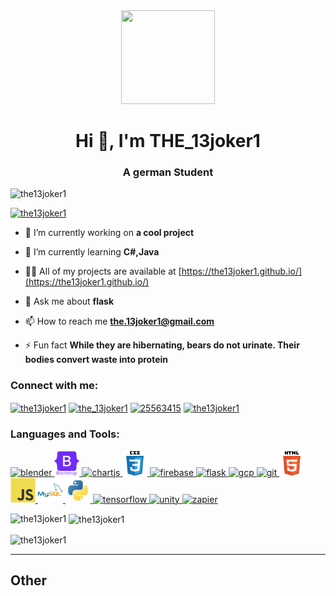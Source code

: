 <div align="center">
<img src="https://i.ibb.co/nkcQkZk/IMG-4830.png" height="150" width="150" />
</div>
<h1 align="center">Hi 👋, I'm THE_13joker1</h1>
<h3 align="center">A german Student</h3>

<p align="left"> <img src="https://komarev.com/ghpvc/?username=the13joker1&label=Profile%20views&color=0e75b6&style=flat" alt="the13joker1" /> </p>

<p align="left"> <a href="https://github.com/ryo-ma/github-profile-trophy"><img src="https://github-profile-trophy.vercel.app/?username=the13joker1" alt="the13joker1" /></a> </p>

- 🔭 I’m currently working on **a cool project**

- 🌱 I’m currently learning **C#,Java**

- 👨‍💻 All of my projects are available at [https://the13joker1.github.io/](https://the13joker1.github.io/)

- 💬 Ask me about **flask**

- 📫 How to reach me **the.13joker1@gmail.com**

- ⚡ Fun fact **While they are hibernating, bears do not urinate. Their bodies convert waste into protein**

<h3 align="left">Connect with me:</h3>
<p align="left">
<a href="https://codepen.io/the13joker1" target="blank"><img align="center" src="https://raw.githubusercontent.com/rahuldkjain/github-profile-readme-generator/master/src/images/icons/Social/codepen.svg" alt="the13joker1" height="30" width="40" /></a>
<a href="https://dev.to/the_13joker1" target="blank"><img align="center" src="https://raw.githubusercontent.com/rahuldkjain/github-profile-readme-generator/master/src/images/icons/Social/devto.svg" alt="the_13joker1" height="30" width="40" /></a>
<a href="https://stackoverflow.com/users/25563415" target="blank"><img align="center" src="https://raw.githubusercontent.com/rahuldkjain/github-profile-readme-generator/master/src/images/icons/Social/stack-overflow.svg" alt="25563415" height="30" width="40" /></a>
<a href="https://codesandbox.com/the13joker1" target="blank"><img align="center" src="https://raw.githubusercontent.com/rahuldkjain/github-profile-readme-generator/master/src/images/icons/Social/codesandbox.svg" alt="the13joker1" height="30" width="40" /></a>
</p>

<h3 align="left">Languages and Tools:</h3>
<p align="left"> <a href="https://www.blender.org/" target="_blank" rel="noreferrer"> <img src="https://download.blender.org/branding/community/blender_community_badge_white.svg" alt="blender" width="40" height="40"/> </a> <a href="https://getbootstrap.com" target="_blank" rel="noreferrer"> <img src="https://raw.githubusercontent.com/devicons/devicon/master/icons/bootstrap/bootstrap-plain-wordmark.svg" alt="bootstrap" width="40" height="40"/> </a> <a href="https://www.chartjs.org" target="_blank" rel="noreferrer"> <img src="https://www.chartjs.org/media/logo-title.svg" alt="chartjs" width="40" height="40"/> </a> <a href="https://www.w3schools.com/css/" target="_blank" rel="noreferrer"> <img src="https://raw.githubusercontent.com/devicons/devicon/master/icons/css3/css3-original-wordmark.svg" alt="css3" width="40" height="40"/> </a> <a href="https://firebase.google.com/" target="_blank" rel="noreferrer"> <img src="https://www.vectorlogo.zone/logos/firebase/firebase-icon.svg" alt="firebase" width="40" height="40"/> </a> <a href="https://flask.palletsprojects.com/" target="_blank" rel="noreferrer"> <img src="https://www.vectorlogo.zone/logos/pocoo_flask/pocoo_flask-icon.svg" alt="flask" width="40" height="40"/> </a> <a href="https://cloud.google.com" target="_blank" rel="noreferrer"> <img src="https://www.vectorlogo.zone/logos/google_cloud/google_cloud-icon.svg" alt="gcp" width="40" height="40"/> </a> <a href="https://git-scm.com/" target="_blank" rel="noreferrer"> <img src="https://www.vectorlogo.zone/logos/git-scm/git-scm-icon.svg" alt="git" width="40" height="40"/> </a> <a href="https://www.w3.org/html/" target="_blank" rel="noreferrer"> <img src="https://raw.githubusercontent.com/devicons/devicon/master/icons/html5/html5-original-wordmark.svg" alt="html5" width="40" height="40"/> </a> <a href="https://developer.mozilla.org/en-US/docs/Web/JavaScript" target="_blank" rel="noreferrer"> <img src="https://raw.githubusercontent.com/devicons/devicon/master/icons/javascript/javascript-original.svg" alt="javascript" width="40" height="40"/> </a> <a href="https://www.mysql.com/" target="_blank" rel="noreferrer"> <img src="https://raw.githubusercontent.com/devicons/devicon/master/icons/mysql/mysql-original-wordmark.svg" alt="mysql" width="40" height="40"/> </a> <a href="https://www.python.org" target="_blank" rel="noreferrer"> <img src="https://raw.githubusercontent.com/devicons/devicon/master/icons/python/python-original.svg" alt="python" width="40" height="40"/> </a> <a href="https://www.tensorflow.org" target="_blank" rel="noreferrer"> <img src="https://www.vectorlogo.zone/logos/tensorflow/tensorflow-icon.svg" alt="tensorflow" width="40" height="40"/> </a> <a href="https://unity.com/" target="_blank" rel="noreferrer"> <img src="https://www.vectorlogo.zone/logos/unity3d/unity3d-icon.svg" alt="unity" width="40" height="40"/> </a> <a href="https://zapier.com" target="_blank" rel="noreferrer"> <img src="https://www.vectorlogo.zone/logos/zapier/zapier-icon.svg" alt="zapier" width="40" height="40"/> </a> </p>

<p><img align="left" src="https://github-readme-stats.vercel.app/api/top-langs?username=the13joker1&show_icons=true&locale=en&layout=compact" alt="the13joker1" /></p>

<p>&nbsp;<img align="center" src="https://github-readme-stats.vercel.app/api?username=the13joker1&show_icons=true&locale=en" alt="the13joker1" /></p>

<p><img align="center" src="https://github-readme-streak-stats.herokuapp.com/?user=the13joker1&" alt="the13joker1" /></p>

---
<h2>Other</h2>
<div class="iframely-embed"><div class="iframely-responsive" style="height: 140px; padding-bottom: 0;"><a href="https://namemc.com/profile/THE_13joker1.1" data-iframely-url="//iframely.net/I2pxU2z"></a></div></div><script async src="//iframely.net/embed.js"></script>
